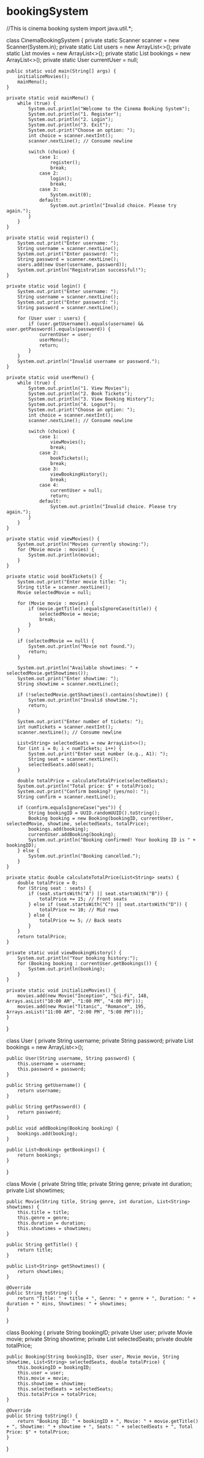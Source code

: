 # bookingSystem
//This is cinema booking system
import java.util.*;

class CinemaBookingSystem {
    private static Scanner scanner = new Scanner(System.in);
    private static List<User> users = new ArrayList<>();
    private static List<Movie> movies = new ArrayList<>();
    private static List<Booking> bookings = new ArrayList<>();
    private static User currentUser = null;

    public static void main(String[] args) {
        initializeMovies();
        mainMenu();
    }

    private static void mainMenu() {
        while (true) {
            System.out.println("Welcome to the Cinema Booking System");
            System.out.println("1. Register");
            System.out.println("2. Login");
            System.out.println("3. Exit");
            System.out.print("Choose an option: ");
            int choice = scanner.nextInt();
            scanner.nextLine(); // Consume newline

            switch (choice) {
                case 1:
                    register();
                    break;
                case 2:
                    login();
                    break;
                case 3:
                    System.exit(0);
                default:
                    System.out.println("Invalid choice. Please try again.");
            }
        }
    }

    private static void register() {
        System.out.print("Enter username: ");
        String username = scanner.nextLine();
        System.out.print("Enter password: ");
        String password = scanner.nextLine();
        users.add(new User(username, password));
        System.out.println("Registration successful!");
    }

    private static void login() {
        System.out.print("Enter username: ");
        String username = scanner.nextLine();
        System.out.print("Enter password: ");
        String password = scanner.nextLine();

        for (User user : users) {
            if (user.getUsername().equals(username) && user.getPassword().equals(password)) {
                currentUser = user;
                userMenu();
                return;
            }
        }
        System.out.println("Invalid username or password.");
    }

    private static void userMenu() {
        while (true) {
            System.out.println("1. View Movies");
            System.out.println("2. Book Tickets");
            System.out.println("3. View Booking History");
            System.out.println("4. Logout");
            System.out.print("Choose an option: ");
            int choice = scanner.nextInt();
            scanner.nextLine(); // Consume newline

            switch (choice) {
                case 1:
                    viewMovies();
                    break;
                case 2:
                    bookTickets();
                    break;
                case 3:
                    viewBookingHistory();
                    break;
                case 4:
                    currentUser = null;
                    return;
                default:
                    System.out.println("Invalid choice. Please try again.");
            }
        }
    }

    private static void viewMovies() {
        System.out.println("Movies currently showing:");
        for (Movie movie : movies) {
            System.out.println(movie);
        }
    }

    private static void bookTickets() {
        System.out.print("Enter movie title: ");
        String title = scanner.nextLine();
        Movie selectedMovie = null;

        for (Movie movie : movies) {
            if (movie.getTitle().equalsIgnoreCase(title)) {
                selectedMovie = movie;
                break;
            }
        }

        if (selectedMovie == null) {
            System.out.println("Movie not found.");
            return;
        }

        System.out.println("Available showtimes: " + selectedMovie.getShowtimes());
        System.out.print("Enter showtime: ");
        String showtime = scanner.nextLine();

        if (!selectedMovie.getShowtimes().contains(showtime)) {
            System.out.println("Invalid showtime.");
            return;
        }

        System.out.print("Enter number of tickets: ");
        int numTickets = scanner.nextInt();
        scanner.nextLine(); // Consume newline

        List<String> selectedSeats = new ArrayList<>();
        for (int i = 0; i < numTickets; i++) {
            System.out.print("Enter seat number (e.g., A1): ");
            String seat = scanner.nextLine();
            selectedSeats.add(seat);
        }

        double totalPrice = calculateTotalPrice(selectedSeats);
        System.out.println("Total price: $" + totalPrice);
        System.out.print("Confirm booking? (yes/no): ");
        String confirm = scanner.nextLine();

        if (confirm.equalsIgnoreCase("yes")) {
            String bookingID = UUID.randomUUID().toString();
            Booking booking = new Booking(bookingID, currentUser, selectedMovie, showtime, selectedSeats, totalPrice);
            bookings.add(booking);
            currentUser.addBooking(booking);
            System.out.println("Booking confirmed! Your booking ID is " + bookingID);
        } else {
            System.out.println("Booking cancelled.");
        }
    }

    private static double calculateTotalPrice(List<String> seats) {
        double totalPrice = 0;
        for (String seat : seats) {
            if (seat.startsWith("A") || seat.startsWith("B")) {
                totalPrice += 15; // Front seats
            } else if (seat.startsWith("C") || seat.startsWith("D")) {
                totalPrice += 10; // Mid rows
            } else {
                totalPrice += 5; // Back seats
            }
        }
        return totalPrice;
    }

    private static void viewBookingHistory() {
        System.out.println("Your booking history:");
        for (Booking booking : currentUser.getBookings()) {
            System.out.println(booking);
        }
    }

    private static void initializeMovies() {
        movies.add(new Movie("Inception", "Sci-Fi", 148, Arrays.asList("10:00 AM", "1:00 PM", "4:00 PM")));
        movies.add(new Movie("Titanic", "Romance", 195, Arrays.asList("11:00 AM", "2:00 PM", "5:00 PM")));
    }
}

class User {
    private String username;
    private String password;
    private List<Booking> bookings = new ArrayList<>();

    public User(String username, String password) {
        this.username = username;
        this.password = password;
    }

    public String getUsername() {
        return username;
    }

    public String getPassword() {
        return password;
    }

    public void addBooking(Booking booking) {
        bookings.add(booking);
    }

    public List<Booking> getBookings() {
        return bookings;
    }
}

class Movie {
    private String title;
    private String genre;
    private int duration;
    private List<String> showtimes;

    public Movie(String title, String genre, int duration, List<String> showtimes) {
        this.title = title;
        this.genre = genre;
        this.duration = duration;
        this.showtimes = showtimes;
    }

    public String getTitle() {
        return title;
    }

    public List<String> getShowtimes() {
        return showtimes;
    }

    @Override
    public String toString() {
        return "Title: " + title + ", Genre: " + genre + ", Duration: " + duration + " mins, Showtimes: " + showtimes;
    }
}

class Booking {
    private String bookingID;
    private User user;
    private Movie movie;
    private String showtime;
    private List<String> selectedSeats;
    private double totalPrice;

    public Booking(String bookingID, User user, Movie movie, String showtime, List<String> selectedSeats, double totalPrice) {
        this.bookingID = bookingID;
        this.user = user;
        this.movie = movie;
        this.showtime = showtime;
        this.selectedSeats = selectedSeats;
        this.totalPrice = totalPrice;
    }

    @Override
    public String toString() {
        return "Booking ID: " + bookingID + ", Movie: " + movie.getTitle() + ", Showtime: " + showtime + ", Seats: " + selectedSeats + ", Total Price: $" + totalPrice;
    }
}
